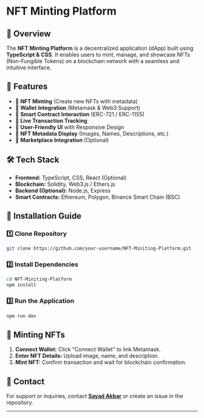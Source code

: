 # NFT Minting Platform

## 📌 Overview
The **NFT Minting Platform** is a decentralized application (dApp) built using **TypeScript & CSS**. It enables users to mint, manage, and showcase NFTs (Non-Fungible Tokens) on a blockchain network with a seamless and intuitive interface.

## 🚀 Features
- 🔹 **NFT Minting** (Create new NFTs with metadata)
- 🔹 **Wallet Integration** (Metamask & Web3 Support)
- 🔹 **Smart Contract Interaction** (ERC-721 / ERC-1155)
- 🔹 **Live Transaction Tracking**
- 🔹 **User-Friendly UI** with Responsive Design
- 🔹 **NFT Metadata Display** (Images, Names, Descriptions, etc.)
- 🔹 **Marketplace Integration** (Optional)

## 🛠️ Tech Stack
- **Frontend:** TypeScript, CSS, React (Optional)
- **Blockchain:** Solidity, Web3.js / Ethers.js
- **Backend (Optional):** Node.js, Express
- **Smart Contracts:** Ethereum, Polygon, Binance Smart Chain (BSC)

## 📂 Installation Guide
### 1️⃣ Clone Repository
```sh
git clone https://github.com/your-username/NFT-Miniting-Platform.git
```
### 2️⃣ Install Dependencies
```sh
cd NFT-Miniting-Platform
npm install
```
### 3️⃣ Run the Application
```sh
npm run dev
```

## 🎨 Minting NFTs
1. **Connect Wallet:** Click "Connect Wallet" to link Metamask.
2. **Enter NFT Details:** Upload image, name, and description.
3. **Mint NFT:** Confirm transaction and wait for blockchain confirmation.

## 📧 Contact
For support or inquiries, contact **[Sayad Akbar](sayadshahab82@gmail.com)** or create an issue in the repository.

---


